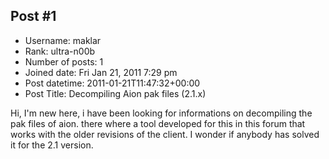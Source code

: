 ## Post #1
- Username: maklar
- Rank: ultra-n00b
- Number of posts: 1
- Joined date: Fri Jan 21, 2011 7:29 pm
- Post datetime: 2011-01-21T11:47:32+00:00
- Post Title: Decompiling Aion pak files (2.1.x)

Hi, I'm new here, i have been looking for informations on decompiling the pak files of aion.
there where a tool developed for this in this forum that works with the older revisions of the client. I wonder if anybody has solved it for the 2.1 version.
